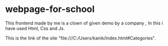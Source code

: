 # webpage-for-school
This frontend made by me is a clown of given demo by a company , In this i have used Html, Css and Js.


This is the link of the site "file:///C:/Users/kanik/index.html#Categories".
